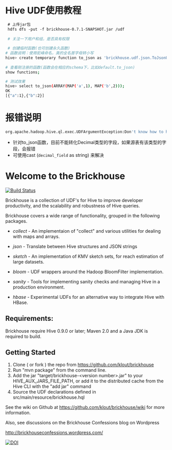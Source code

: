 # Hive UDF使用教程
```bash
 # 上传jar包
 hdfs dfs -put -f brickhouse-0.7.1-SNAPSHOT.jar /udf
 
 # 关注一下用户和组，是否具有权限
 
 # 创建临时函数(也可创建永久函数)
# 函数说明：使用驼峰命名，类的全名首字母转小写
hive> create temporary function to_json as 'brickhouse.udf.json.ToJsonUDF' using jar 'hdfs:///udf/brickhouse-0.7.1-SNAPSHOT.jar';
 
# 查看刚注册的函数(函数会在相应的schema下，比如default.to_json)
show functions;

# 测试效果
hive> select to_json(ARRAY(MAP('a',1), MAP('b',2)));
OK
[{"a":1},{"b":2}]
```

# 报错说明
```bash
org.apache.hadoop.hive.ql.exec.UDFArgumentException:Don't know how to handle object inspector org.apache.hadoop.hive.serde2.objectinspector.primitive.WritableHiveDecimalObjectInspector@105efe24
```
- 针对to_json函数，目前不能转化Decimal类型的字段，如果源表有该类型的字段，会报错
- 可使用cast (`decimal_field` as string) 来解决



Welcome to the Brickhouse
=========================

[![Build Status](https://travis-ci.org/klout/brickhouse.svg?branch=master)](https://travis-ci.org/klout/brickhouse)

   Brickhouse is a collection of UDF's for Hive to improve developer 
   productivity, and the scalability and robustness of Hive queries.
   

  Brickhouse covers a wide range of functionality, grouped in the 
     following packages.

 * _collect_ - An implementaion of "collect"  and various utilities
     for dealing with maps and arrays.
   
 * _json_ - Translate between Hive structures and JSON strings

 * _sketch_ - An implementation of KMV sketch sets, for reach 
     estimation of large datasets.

 * _bloom_ - UDF wrappers around the Hadoop BloomFilter implementation.

 * _sanity_ - Tools for implementing sanity checks and managing Hive
	  in a production environment.
   
 * _hbase_ - Experimental UDFs for an alternative way to integrate
	  Hive with HBase.
     
Requirements:
--------------
  Brickhouse require Hive 0.9.0 or later;
  Maven 2.0 and a Java JDK is required to build.

Getting Started
---------------
 1. Clone ( or fork ) the repo from  https://github.com/klout/brickhouse 
 2. Run "mvn package" from the command line.
 3. Add the jar "target/brickhouse-\<version number\>.jar" to your HIVE_AUX_JARS_FILE_PATH,
    or add it to the distributed cache from the Hive CLI 
    with the "add jar" command
 4. Source the UDF declarations defined in src/main/resource/brickhouse.hql

See the wiki on Github at https://github.com/klout/brickhouse/wiki for more 
  information.

Also, see discussions on the Brickhouse Confessions blog on Wordpress 
 
 http://brickhouseconfessions.wordpress.com/
 

[![DOI](https://zenodo.org/badge/4948/klout/brickhouse.png)](http://dx.doi.org/10.5281/zenodo.10751)

